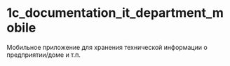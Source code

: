# 1c_documentation_it_department_mobile
Мобильное приложение для хранения технической информации о предприятии/доме и т.п. 
